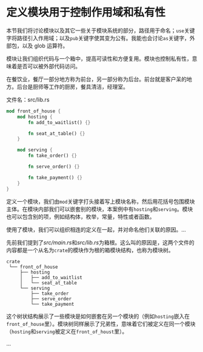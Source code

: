 # 定义模块用于控制作用域和私有性

本节我们将讨论模块以及其它一些关于模块系统的部分，路径用于命名；`use`关键字将路径引入作用域；以及`pub`关键字使其变为公有。我能也会讨论`as`关键字，外部包，以及 glob 运算符。

模块让我们组织代码与一个箱中，提高可读性和方便复用。模块也控制私有性，意味着是否可以被外部代码访问。

在餐饮业，餐厅一部分地方称为前台，另一部分称为后台。前台就是客户呆的地方。后台是厨师等工作的厨房，餐具清洁，经理室。

文件名：src/lib.rs

```rust
mod front_of_house {
    mod hosting {
        fn add_to_waitlist() {}

        fn seat_at_table() {}
    }

    mod serving {
        fn take_order() {}

        fn serve_order() {}

        fn take_payment() {}
    }
}
```

定义一个模块，我们由`mod`关键字打头接着写上模块名称，然后用花括号包围模块主体。在模块内部我们可以嵌套别的模块，本案例中有`hosting`和`serving`。模块也可以包含别的项，例如结构体，枚举，常量，特性或者函数。

使用了模块，我们可以组织相连的定义在一起，并对命名他们关联的原因。...

先前我们提到了*src/main.rs*和*src/lib.rs*为箱根。这么叫的原因是，这两个文件的内容都是一个从名为`crate`的模块作为根的箱模块结构，也称为模块树。

```null
crate
 └── front_of_house
     ├── hosting
     │   ├── add_to_waitlist
     │   └── seat_at_table
     └── serving
         ├── take_order
         ├── serve_order
         └── take_payment
```

这个树状结构展示了一些模块是如何嵌套在另一个模块的（例如`hosting`嵌入在`front_of_house`里）。模块树同样展示了兄弟性，意味着它们被定义在同一个模块（`hosting`和`serving`被定义在`front_of_houst`里）。

...
